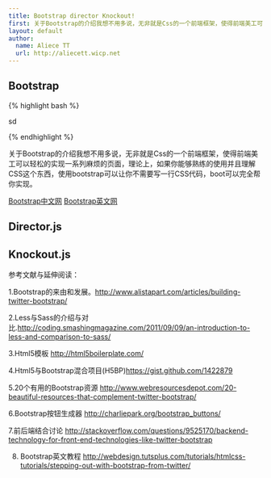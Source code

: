 ```yaml
---
title: Bootstrap director Knockout!
first: 关于Bootstrap的介绍我想不用多说，无非就是Css的一个前端框架，使得前端美工可以轻松的实现一系列麻烦的页面，理论上，如果你能够熟练的使用并且理解CSS这个东西，使用bootstrap可以让你不需要写一行CSS代码，boot可以完全帮你实现。
layout: default
author:
  name: Aliece TT
  url: http://aliecett.wicp.net
---
```


## Bootstrap

{% highlight bash %}

sd

{% endhighlight %}

关于Bootstrap的介绍我想不用多说，无非就是Css的一个前端框架，使得前端美工可以轻松的实现一系列麻烦的页面，理论上，如果你能够熟练的使用并且理解CSS这个东西，使用bootstrap可以让你不需要写一行CSS代码，boot可以完全帮你实现。

[Bootstrap中文网](http://www.bootcss.com/) [Bootstrap英文网](http://getbootstrap.com/)

## Director.js

## Knockout.js

参考文献与延伸阅读：

1.Bootstrap的来由和发展。http://www.alistapart.com/articles/building-twitter-bootstrap/

2.Less与Sass的介绍与对比.http://coding.smashingmagazine.com/2011/09/09/an-introduction-to-less-and-comparison-to-sass/

3.Html5模板 http://html5boilerplate.com/

4.Html5与Bootstrap混合项目(H5BP)https://gist.github.com/1422879

5.20个有用的Bootstrap资源 http://www.webresourcesdepot.com/20-beautiful-resources-that-complement-twitter-bootstrap/

6.Bootstrap按钮生成器 http://charliepark.org/bootstrap_buttons/

7.前后端结合讨论  http://stackoverflow.com/questions/9525170/backend-technology-for-front-end-technologies-like-twitter-bootstrap

8. Bootstrap英文教程  http://webdesign.tutsplus.com/tutorials/htmlcss-tutorials/stepping-out-with-bootstrap-from-twitter/